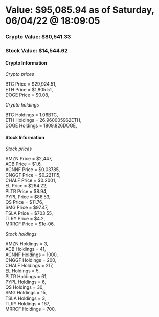 # Value: $95,085.94 as of Saturday, 06/04/22 @ 18:09:05 

### Crypto Value: $80,541.33

### Stock Value: $14,544.62

#### Crypto Information 
*Crypto prices* 

BTC Price = $29,924.51,  
ETH Price = $1,805.51,  
DOGE Price = $0.08,  


*Crypto holdings* 

BTC Holdings = 1.06BTC,  
ETH Holdings = 26.960005962ETH,  
DOGE Holdings = 1809.826DOGE,  


#### Stock Information 

*Stock prices* 

AMZN Price = $2,447,  
ACB Price = $1.6,  
ACNNF Price = $0.03785,  
CNGGF Price = $0.221115,  
CHALF Price = $0.2001,  
EL Price = $264.22,  
PLTR Price = $8.94,  
PYPL Price = $86.53,  
QS Price = $11.76,  
SMG Price = $97.47,  
TSLA Price = $703.55,  
TLRY Price = $4.2,  
MRRCF Price = $1e-06,  


*Stock holdings* 

AMZN Holdings = 3,  
ACB Holdings = 41,  
ACNNF Holdings = 1000,  
CNGGF Holdings = 200,  
CHALF Holdings = 217,  
EL Holdings = 5,  
PLTR Holdings = 61,  
PYPL Holdings = 6,  
QS Holdings = 30,  
SMG Holdings = 15,  
TSLA Holdings = 3,  
TLRY Holdings = 167,  
MRRCF Holdings = 700,  


